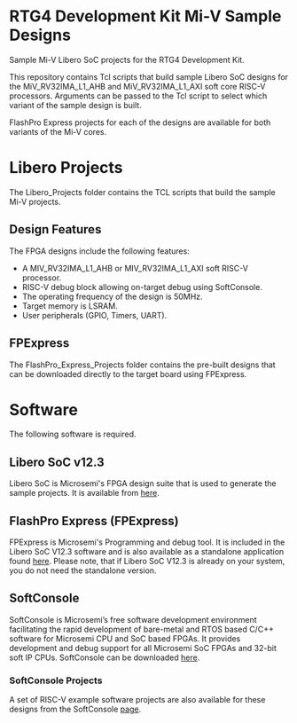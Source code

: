 # RTG4 Development Kit Mi-V Sample Designs

Sample Mi-V Libero SoC projects for the RTG4 Development Kit.

This repository contains Tcl scripts that build sample Libero SoC designs for the MiV_RV32IMA_L1_AHB and MiV_RV32IMA_L1_AXI soft core RISC-V processors. Arguments can be passed to the Tcl script to select which variant of the sample design is built.

FlashPro Express projects for each of the designs are available for both variants of the Mi-V cores.

# Libero Projects
The Libero_Projects folder contains the TCL scripts that build the sample Mi-V projects.

## Design Features
The FPGA designs include the following features:
* A MIV_RV32IMA_L1_AHB or MIV_RV32IMA_L1_AXI soft RISC-V processor.
* RISC-V debug block allowing on-target debug using SoftConsole.
* The operating frequency of the design is 50MHz.
* Target memory is LSRAM.
* User peripherals (GPIO, Timers, UART).

## FPExpress
The FlashPro_Express_Projects folder contains the pre-built designs that
can be downloaded directly to the target board using FPExpress.

# Software
The following software is required.

## Libero SoC v12.3
Libero SoC is Microsemi's FPGA design suite that is used to generate the sample projects.
It is available from [here](https://www.microsemi.com/products/fpga-soc/design-resources/design-software/libero-soc#downloads).

## FlashPro Express (FPExpress)
FPExpress is Microsemi's Programming and debug tool. It is included in the Libero SoC V12.3 software and is also
available as a standalone application found [here](http://www.microsemi.com/products/fpga-soc/design-resources/programming/flashpro#software). Please note, that if Libero SoC V12.3 is already on your system, you do not need
the standalone version.

## SoftConsole
SoftConsole is Microsemi’s free software development environment facilitating the rapid development of bare-metal and RTOS based C/C++ software for Microsemi CPU and SoC based FPGAs. It provides development and debug support for all Microsemi SoC FPGAs and 32-bit soft IP CPUs. SoftConsole can be downloaded [here](https://www.microsemi.com/product-directory/design-tools/4879-softconsole).  

### SoftConsole Projects
A set of RISC-V example software projects are also available for these designs from the SoftConsole [page](https://github.com/RISCV-on-Microsemi-FPGA/SoftConsole).
